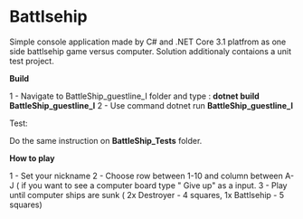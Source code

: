 # Battlsehip
Simple console application made by C# and .NET Core 3.1 platfrom
 as one side battlsehip game versus computer. Solution additionaly contaions a unit test project.

**Build**

1 - Navigate to BattleShip_guestline_I folder and type : **dotnet build BattleShip_guestline_I**
2 - Use command dotnet run **BattleShip_guestline_I**

Test:

Do the same instruction on **BattleShip_Tests** folder.

**How to play**

1 - Set your nickname
2 - Choose row between 1-10 and column between A-J ( if you want to see a computer board type " Give up" as a input.
3 - Play until computer ships are sunk ( 2x Destroyer - 4 squares, 1x Battlsehip - 5 squares)





